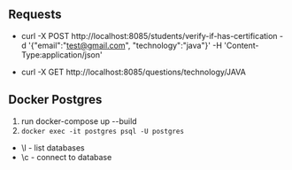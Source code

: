 ## Requests
- curl -X POST http://localhost:8085/students/verify-if-has-certification -d '{"email":"test@gmail.com", "technology":"java"}' -H 'Content-Type:application/json'

- curl -X GET http://localhost:8085/questions/technology/JAVA

## Docker Postgres

1. run docker-compose up --build
2. `docker exec -it postgres psql -U postgres`
- \l - list databases
- \c - connect to database